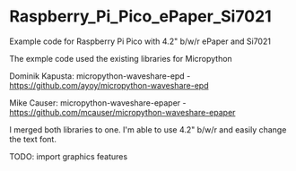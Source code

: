 # Raspberry_Pi_Pico_ePaper_Si7021
Example code for Raspberry Pi Pico with 4.2" b/w/r ePaper and Si7021 

The exmple code used the existing libraries for Micropython 

Dominik Kapusta: micropython-waveshare-epd - https://github.com/ayoy/micropython-waveshare-epd

Mike Causer: micropython-waveshare-epaper - https://github.com/mcauser/micropython-waveshare-epaper

I merged both libraries to one. I'm able to use 4.2" b/w/r and easily change the text font.

TODO: import graphics features
